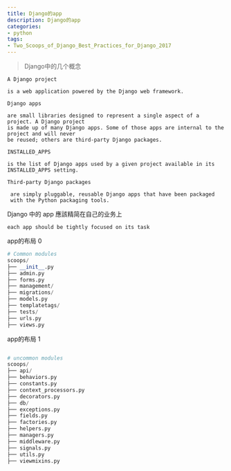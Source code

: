 ```yaml
---
title: Django的app 
description: Django的app
categories:
- python
tags:
- Two_Scoops_of_Django_Best_Practices_for_Django_2017
---
```



> Django中的几个概念




`A Django project`
 
    is a web application powered by the Django web framework.
    
`Django apps` 

    are small libraries designed to represent a single aspect of a project. A Django project
    is made up of many Django apps. Some of those apps are internal to the project and will never
    be reused; others are third-party Django packages.
    
`INSTALLED_APPS`

    is the list of Django apps used by a given project available in its INSTALLED_APPS setting.
    
`Third-party Django packages`
 
     are simply pluggable, reusable Django apps that have been packaged
     with the Python packaging tools.


Django 中的 app 應該精简在自己的业务上

    each app should be tightly focused on its task
    
    
app的布局 0

```python
# Common modules
scoops/
├── __init__.py
├── admin.py
├── forms.py
├── management/
├── migrations/
├── models.py
├── templatetags/
├── tests/
├── urls.py
├── views.py

```


app的布局 1

```python

# uncommon modules
scoops/
├── api/
├── behaviors.py
├── constants.py
├── context_processors.py
├── decorators.py
├── db/
├── exceptions.py
├── fields.py
├── factories.py
├── helpers.py
├── managers.py
├── middleware.py
├── signals.py
├── utils.py
├── viewmixins.py
```
